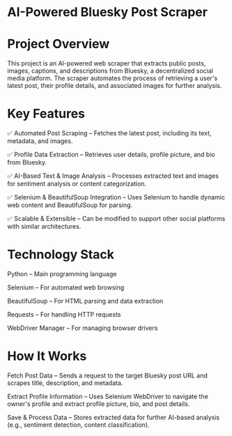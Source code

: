 # AI-Powered Bluesky Post Scraper



# Project Overview


This project is an AI-powered web scraper that extracts public posts, images, captions, and descriptions from Bluesky, a decentralized social media platform. The scraper automates the process of retrieving a user's latest post, their profile details, and associated images for further analysis.



# Key Features


✅ Automated Post Scraping – Fetches the latest post, including its text, metadata, and images.

✅ Profile Data Extraction – Retrieves user details, profile picture, and bio from Bluesky.

✅ AI-Based Text & Image Analysis – Processes extracted text and images for sentiment analysis or content categorization.


✅ Selenium & BeautifulSoup Integration – Uses Selenium to handle dynamic web content and BeautifulSoup for parsing.


✅ Scalable & Extensible – Can be modified to support other social platforms with similar architectures.


# Technology Stack


Python – Main programming language


Selenium – For automated web browsing


BeautifulSoup – For HTML parsing and data extraction


Requests – For handling HTTP requests


WebDriver Manager – For managing browser drivers


# How It Works


Fetch Post Data – Sends a request to the target Bluesky post URL and scrapes title, description, and metadata.


Extract Profile Information – Uses Selenium WebDriver to navigate the owner's profile and extract profile picture, bio, and post details.


Save & Process Data – Stores extracted data for further AI-based analysis (e.g., sentiment detection, content classification).
